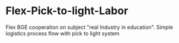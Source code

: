 # Flex-Pick-to-light-Labor
Flex BGE cooperation on subject "real Industry in education". Simple logistics process flow with pick to light system
